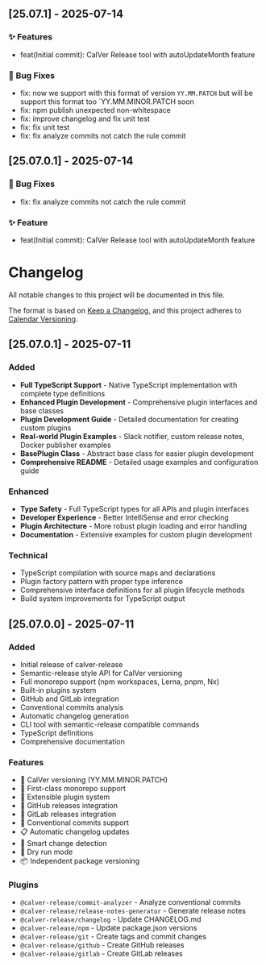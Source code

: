 ## [25.07.1] - 2025-07-14

### ✨ Features
- feat(Initial commit): CalVer Release tool with autoUpdateMonth feature

### 🐛 Bug Fixes
- fix: now we support with this format of version `YY.MM.PATCH` but will be support this format too `YY.MM.MINOR.PATCH soon
- fix: npm publish unexpected non-whitespace
- fix: improve changelog and fix unit test
- fix: fix unit test
- fix: fix analyze commits not catch the rule commit

## [25.07.0.1] - 2025-07-14
### 🐛 Bug Fixes 
- fix: fix analyze commits not catch the rule commit 

### ✨ Feature 
- feat(Initial commit): CalVer Release tool with autoUpdateMonth feature
# Changelog

All notable changes to this project will be documented in this file.

The format is based on [Keep a Changelog](https://keepachangelog.com/en/1.0.0/),
and this project adheres to [Calendar Versioning](https://calver.org/).

## [25.07.0.1] - 2025-07-11

### Added
- **Full TypeScript Support** - Native TypeScript implementation with complete type definitions
- **Enhanced Plugin Development** - Comprehensive plugin interfaces and base classes
- **Plugin Development Guide** - Detailed documentation for creating custom plugins
- **Real-world Plugin Examples** - Slack notifier, custom release notes, Docker publisher examples
- **BasePlugin Class** - Abstract base class for easier plugin development
- **Comprehensive README** - Detailed usage examples and configuration guide

### Enhanced
- **Type Safety** - Full TypeScript types for all APIs and plugin interfaces
- **Developer Experience** - Better IntelliSense and error checking
- **Plugin Architecture** - More robust plugin loading and error handling
- **Documentation** - Extensive examples for custom plugin development

### Technical
- TypeScript compilation with source maps and declarations
- Plugin factory pattern with proper type inference
- Comprehensive interface definitions for all plugin lifecycle methods
- Build system improvements for TypeScript output

## [25.07.0.0] - 2025-07-11

### Added
- Initial release of calver-release
- Semantic-release style API for CalVer versioning
- Full monorepo support (npm workspaces, Lerna, pnpm, Nx)
- Built-in plugins system
- GitHub and GitLab integration
- Conventional commits analysis
- Automatic changelog generation
- CLI tool with semantic-release compatible commands
- TypeScript definitions
- Comprehensive documentation

### Features
- 📅 CalVer versioning (YY.MM.MINOR.PATCH)
- 🏢 First-class monorepo support
- 🔌 Extensible plugin system
- 🐙 GitHub releases integration
- 🦮 GitLab releases integration
- 📝 Conventional commits support
- 📋 Automatic changelog updates
- 🎯 Smart change detection
- 🧪 Dry run mode
- 📦 Independent package versioning

### Plugins
- `@calver-release/commit-analyzer` - Analyze conventional commits
- `@calver-release/release-notes-generator` - Generate release notes
- `@calver-release/changelog` - Update CHANGELOG.md
- `@calver-release/npm` - Update package.json versions
- `@calver-release/git` - Create tags and commit changes
- `@calver-release/github` - Create GitHub releases
- `@calver-release/gitlab` - Create GitLab releases